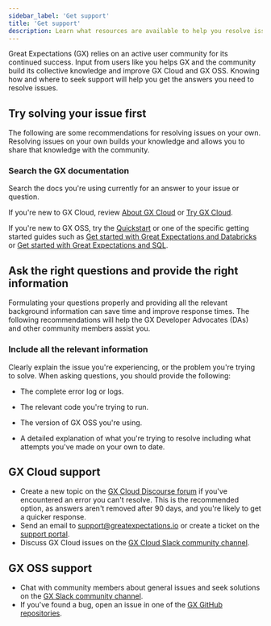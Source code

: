 ```yaml
---
sidebar_label: 'Get support'
title: 'Get support'
description: Learn what resources are available to help you resolve issues with GX Cloud and GX OSS.
---
```


Great Expectations (GX) relies on an active user community for its continued success. Input from users like you helps GX and the community build its collective knowledge and improve GX Cloud and GX OSS. Knowing how and where to seek support will help you get the answers you need to resolve issues.

## Try solving your issue first

The following are some recommendations for resolving issues on your own. Resolving issues on your own builds your knowledge and allows you to share that knowledge with the community.

### Search the GX documentation

Search the docs you're using currently for an answer to your issue or question.

If you're new to GX Cloud, review [About GX Cloud](/cloud/about_gx.md) or [Try GX Cloud](/cloud/try_gx_cloud.md).

If you're new to GX OSS, try the [Quickstart](/oss/tutorials/quickstart.md) or one of the specific getting started guides such as [Get started with Great Expectations and Databricks](/oss/tutorials/getting_started/how_to_use_great_expectations_in_databricks.md) or [Get started with Great Expectations and SQL](/oss/tutorials/getting_started/how_to_use_great_expectations_with_sql.md).

## Ask the right questions and provide the right information

Formulating your questions properly and providing all the relevant background information can save time and improve response times. The following recommendations will help the GX Developer Advocates (DAs) and other community members assist you.

### Include all the relevant information

Clearly explain the issue you're experiencing, or the problem you're trying to solve. When asking questions, you should provide the following:

- The complete error log or logs.

- The relevant code you're trying to run.

- The version of GX OSS you're using.

- A detailed explanation of what you're trying to resolve including what attempts you've made on your own to date.

## GX Cloud support

- Create a new topic on the [GX Cloud Discourse forum](https://discourse.greatexpectations.io/c/cloud-support/17) if you've encountered an error you can't resolve. This is the recommended option, as answers aren't removed after 90 days, and you're likely to get a quicker response.
- Send an email to support@greatexpectations.io or create a ticket on the [support portal](https://support.greatexpectations.io).
- Discuss GX Cloud issues on the [GX Cloud Slack community channel](https://greatexpectationstalk.slack.com/archives/C051D941XAL).

## GX OSS support

- Chat with community members about general issues and seek solutions on the [GX Slack community channel](https://greatexpectationstalk.slack.com/archives/CUTCNHN82). 
- If you've found a bug, open an issue in one of the [GX GitHub repositories](https://github.com/great-expectations).
